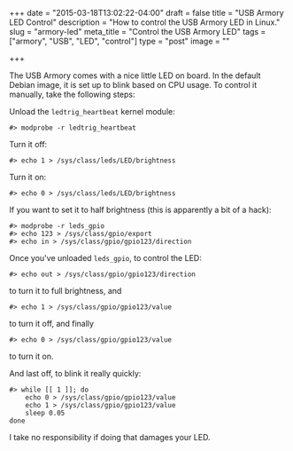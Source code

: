 +++
date = "2015-03-18T13:02:22-04:00"
draft = false
title = "USB Armory LED Control"
description = "How to control the USB Armory LED in Linux."
slug = "armory-led"
meta_title = "Control the USB Armory LED"
tags = ["armory", "USB", "LED", "control"]
type = "post"
image = ""

+++

The USB Armory comes with a nice little LED on board.  In the default Debian image, it is set up to blink based on CPU usage.  To control it manually, take the following steps:
<!--more-->

Unload the `ledtrig_heartbeat` kernel module:
```
#> modprobe -r ledtrig_heartbeat
```

Turn it off:
```
#> echo 1 > /sys/class/leds/LED/brightness
```

Turn it on:
```
#> echo 0 > /sys/class/leds/LED/brightness
```

If you want to set it to half brightness (this is apparently a bit of a hack):
```
#> modprobe -r leds_gpio
#> echo 123 > /sys/class/gpio/export
#> echo in > /sys/class/gpio/gpio123/direction
```

Once you've unloaded `leds_gpio`, to control the LED:
```
#> echo out > /sys/class/gpio/gpio123/direction
```
to turn it to full brightness, and
```
#> echo 1 > /sys/class/gpio/gpio123/value
```
to turn it off, and finally
```
#> echo 0 > /sys/class/gpio/gpio123/value
```
to turn it on.

And last off, to blink it really quickly:
```
#> while [[ 1 ]]; do
    echo 0 > /sys/class/gpio/gpio123/value
    echo 1 > /sys/class/gpio/gpio123/value
    sleep 0.05
done
```
I take no responsibility if doing that damages your LED.